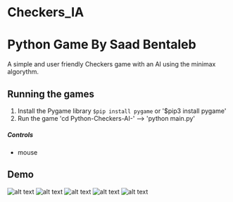 # Checkers_IA

# Python Game By Saad Bentaleb

A simple and user friendly Checkers game with an AI using the minimax algorythm.

## Running the games
1. Install the Pygame library `$pip install pygame` or '$pip3 install pygame'
2. Run the game 'cd Python-Checkers-AI-' --> 'python main.py'

##### Controls
* mouse

## Demo
![alt text](https://github.com/SAAD-BEN/Checkers_IA/main/screenshots/1.png)
![alt text](https://github.com/SAAD-BEN/Checkers_IA/main/screenshots/2.png)
![alt text](https://github.com/SAAD-BEN/Checkers_IA/main/screenshots/3.png)
![alt text](https://github.com/SAAD-BEN/Checkers_IA/main/screenshots/4.png)
![alt text](https://github.com/SAAD-BEN/Checkers_IA/main/screenshots/5.png)
